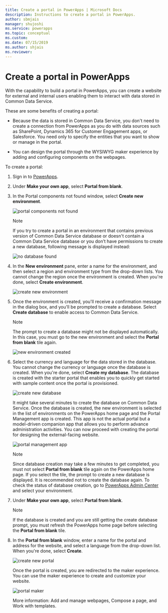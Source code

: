 ```yaml
---
title: Create a portal in PowerApps | Microsoft Docs
description: Instructions to create a portal in PowerApps.
author: sbmjais
manager: shujoshi
ms.service: powerapps
ms.topic: conceptual
ms.custom: 
ms.date: 07/15/2019
ms.author: shjais
ms.reviewer:
---
```


# Create a portal in PowerApps

With the capability to build a portal in PowerApps, you can create a website for external and internal users enabling them to interact with data stored in Common Data Service.

These are some benefits of creating a portal:

- Because the data is stored in Common Data Service, you don't need to create a connection from PowerApps as you do with data sources such as SharePoint, Dynamics 365 for Customer Engagement apps, or Salesforce. You need only to specify the entities that you want to show or manage in the portal.

- You can design the portal through the WYSIWYG maker experience by adding and configuring components on the webpages.

To create a portal:

1.  Sign in to [PowerApps](http://web.powerapps.com).  

2.  Under **Make your own app**, select **Portal from blank**.

3.  In the Portal components not found window, select **Create new environment**.

    ![portal components not found](media/portal-components-not-found.png "Portal components not found")  

    > [!NOTE]
    > If you try to create a portal in an environment that contains previous version of Common Data Service database or doesn't contain a Common Data Service database or you don’t have permissions to create a new database, following message is displayed instead:
    >
    > ![no database found](media/no-database-found.png "No database found")  

4.  In the **New environment** pane, enter a name for the environment, and then select a region and environment type from the drop-down lists. You cannot change the region once the environment is created. When you're done, select **Create environment**.

    ![create new environment](media/create-new-environment.png "Create new environment")  

5.  Once the environment is created, you'll receive a confirmation message in the dialog box, and you'll be prompted to create a database. Select **Create database** to enable access to Common Data Service.

    > [!NOTE]
    > The prompt to create a database might not be displayed automatically. In this case, you must go to the new environment and select the **Portal from blank** tile again.

    ![new environment created](media/new-environment-created.png "New environment created")  

6.  Select the currency and language for the data stored in the database. You cannot change the currency or language once the database is created. When you're done, select **Create my database**. The database is created with the starter portal that enables you to quickly get started with sample content once the portal is provisioned.

    ![create new database](media/create-new-database.png "Create new database")  

    It might take several minutes to create the database on Common Data Service. Once the database is created, the new environment is selected in the list of environments on the PowerApps home page and the Portal Management app is created. This app is not the actual portal but a model-driven companion app that allows you to perform advance administration activities. You can now proceed with creating the portal for designing the external-facing website.

    ![portal management app](media/portal-mgmt-app.png "Portal management app")  

    > [!NOTE]
    > Since database creation may take a few minutes to get completed, you must not select **Portal from blank** tile again on the PowerApps home page. If you select the tile, the prompt to create a new database is displayed. It is recommended not to create the database again. To check the status of database creation, go to [PowerApps Admin Center](https://admin.powerapps.com/environments) and select your environment.  

7.  Under **Make your own app**, select **Portal from blank**.

    > [!NOTE]
    > If the database is created and you are still getting the create database prompt, you must refresh the PowerApps home page before selecting the **Portal from blank** tile.

8.  In the **Portal from blank** window, enter a name for the portal and address for the website, and select a language from the drop-down list. When you're done, select **Create**.

    ![create new portal](media/create-new-portal.png "Create new portal")  

    Once the portal is created, you are redirected to the maker experience. You can use the maker experience to create and customize your website.

    ![portal maker](media/portal-maker.png "Portal maker")  

    More information: Add and manage webpages, Compose a page, and Work with templates.

